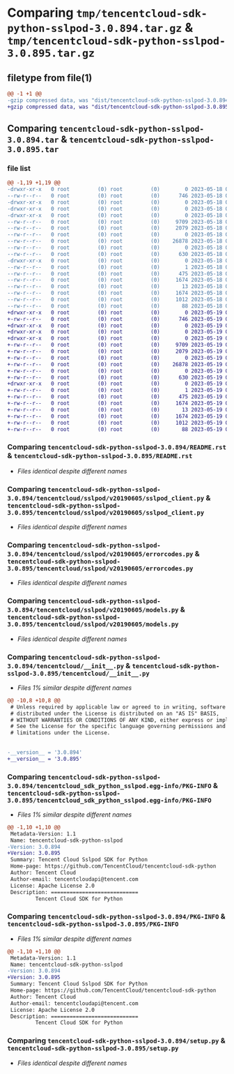 # Comparing `tmp/tencentcloud-sdk-python-sslpod-3.0.894.tar.gz` & `tmp/tencentcloud-sdk-python-sslpod-3.0.895.tar.gz`

## filetype from file(1)

```diff
@@ -1 +1 @@
-gzip compressed data, was "dist/tencentcloud-sdk-python-sslpod-3.0.894.tar", last modified: Thu May 18 00:35:59 2023, max compression
+gzip compressed data, was "dist/tencentcloud-sdk-python-sslpod-3.0.895.tar", last modified: Fri May 19 02:59:25 2023, max compression
```

## Comparing `tencentcloud-sdk-python-sslpod-3.0.894.tar` & `tencentcloud-sdk-python-sslpod-3.0.895.tar`

### file list

```diff
@@ -1,19 +1,19 @@
-drwxr-xr-x   0 root         (0) root         (0)        0 2023-05-18 00:35:59.000000 tencentcloud-sdk-python-sslpod-3.0.894/
--rw-r--r--   0 root         (0) root         (0)      746 2023-05-18 00:35:59.000000 tencentcloud-sdk-python-sslpod-3.0.894/README.rst
-drwxr-xr-x   0 root         (0) root         (0)        0 2023-05-18 00:35:59.000000 tencentcloud-sdk-python-sslpod-3.0.894/tencentcloud/
-drwxr-xr-x   0 root         (0) root         (0)        0 2023-05-18 00:35:59.000000 tencentcloud-sdk-python-sslpod-3.0.894/tencentcloud/sslpod/
-drwxr-xr-x   0 root         (0) root         (0)        0 2023-05-18 00:35:59.000000 tencentcloud-sdk-python-sslpod-3.0.894/tencentcloud/sslpod/v20190605/
--rw-r--r--   0 root         (0) root         (0)     9709 2023-05-18 00:35:59.000000 tencentcloud-sdk-python-sslpod-3.0.894/tencentcloud/sslpod/v20190605/sslpod_client.py
--rw-r--r--   0 root         (0) root         (0)     2079 2023-05-18 00:35:59.000000 tencentcloud-sdk-python-sslpod-3.0.894/tencentcloud/sslpod/v20190605/errorcodes.py
--rw-r--r--   0 root         (0) root         (0)        0 2023-05-18 00:35:59.000000 tencentcloud-sdk-python-sslpod-3.0.894/tencentcloud/sslpod/v20190605/__init__.py
--rw-r--r--   0 root         (0) root         (0)    26878 2023-05-18 00:35:59.000000 tencentcloud-sdk-python-sslpod-3.0.894/tencentcloud/sslpod/v20190605/models.py
--rw-r--r--   0 root         (0) root         (0)        0 2023-05-18 00:35:59.000000 tencentcloud-sdk-python-sslpod-3.0.894/tencentcloud/sslpod/__init__.py
--rw-r--r--   0 root         (0) root         (0)      630 2023-05-18 00:35:59.000000 tencentcloud-sdk-python-sslpod-3.0.894/tencentcloud/__init__.py
-drwxr-xr-x   0 root         (0) root         (0)        0 2023-05-18 00:35:59.000000 tencentcloud-sdk-python-sslpod-3.0.894/tencentcloud_sdk_python_sslpod.egg-info/
--rw-r--r--   0 root         (0) root         (0)        1 2023-05-18 00:35:59.000000 tencentcloud-sdk-python-sslpod-3.0.894/tencentcloud_sdk_python_sslpod.egg-info/dependency_links.txt
--rw-r--r--   0 root         (0) root         (0)      475 2023-05-18 00:35:59.000000 tencentcloud-sdk-python-sslpod-3.0.894/tencentcloud_sdk_python_sslpod.egg-info/SOURCES.txt
--rw-r--r--   0 root         (0) root         (0)     1674 2023-05-18 00:35:59.000000 tencentcloud-sdk-python-sslpod-3.0.894/tencentcloud_sdk_python_sslpod.egg-info/PKG-INFO
--rw-r--r--   0 root         (0) root         (0)       13 2023-05-18 00:35:59.000000 tencentcloud-sdk-python-sslpod-3.0.894/tencentcloud_sdk_python_sslpod.egg-info/top_level.txt
--rw-r--r--   0 root         (0) root         (0)     1674 2023-05-18 00:35:59.000000 tencentcloud-sdk-python-sslpod-3.0.894/PKG-INFO
--rw-r--r--   0 root         (0) root         (0)     1012 2023-05-18 00:35:59.000000 tencentcloud-sdk-python-sslpod-3.0.894/setup.py
--rw-r--r--   0 root         (0) root         (0)       88 2023-05-18 00:35:59.000000 tencentcloud-sdk-python-sslpod-3.0.894/setup.cfg
+drwxr-xr-x   0 root         (0) root         (0)        0 2023-05-19 02:59:25.000000 tencentcloud-sdk-python-sslpod-3.0.895/
+-rw-r--r--   0 root         (0) root         (0)      746 2023-05-19 02:59:25.000000 tencentcloud-sdk-python-sslpod-3.0.895/README.rst
+drwxr-xr-x   0 root         (0) root         (0)        0 2023-05-19 02:59:25.000000 tencentcloud-sdk-python-sslpod-3.0.895/tencentcloud/
+drwxr-xr-x   0 root         (0) root         (0)        0 2023-05-19 02:59:25.000000 tencentcloud-sdk-python-sslpod-3.0.895/tencentcloud/sslpod/
+drwxr-xr-x   0 root         (0) root         (0)        0 2023-05-19 02:59:25.000000 tencentcloud-sdk-python-sslpod-3.0.895/tencentcloud/sslpod/v20190605/
+-rw-r--r--   0 root         (0) root         (0)     9709 2023-05-19 02:59:25.000000 tencentcloud-sdk-python-sslpod-3.0.895/tencentcloud/sslpod/v20190605/sslpod_client.py
+-rw-r--r--   0 root         (0) root         (0)     2079 2023-05-19 02:59:25.000000 tencentcloud-sdk-python-sslpod-3.0.895/tencentcloud/sslpod/v20190605/errorcodes.py
+-rw-r--r--   0 root         (0) root         (0)        0 2023-05-19 02:59:25.000000 tencentcloud-sdk-python-sslpod-3.0.895/tencentcloud/sslpod/v20190605/__init__.py
+-rw-r--r--   0 root         (0) root         (0)    26878 2023-05-19 02:59:25.000000 tencentcloud-sdk-python-sslpod-3.0.895/tencentcloud/sslpod/v20190605/models.py
+-rw-r--r--   0 root         (0) root         (0)        0 2023-05-19 02:59:25.000000 tencentcloud-sdk-python-sslpod-3.0.895/tencentcloud/sslpod/__init__.py
+-rw-r--r--   0 root         (0) root         (0)      630 2023-05-19 02:59:25.000000 tencentcloud-sdk-python-sslpod-3.0.895/tencentcloud/__init__.py
+drwxr-xr-x   0 root         (0) root         (0)        0 2023-05-19 02:59:25.000000 tencentcloud-sdk-python-sslpod-3.0.895/tencentcloud_sdk_python_sslpod.egg-info/
+-rw-r--r--   0 root         (0) root         (0)        1 2023-05-19 02:59:25.000000 tencentcloud-sdk-python-sslpod-3.0.895/tencentcloud_sdk_python_sslpod.egg-info/dependency_links.txt
+-rw-r--r--   0 root         (0) root         (0)      475 2023-05-19 02:59:25.000000 tencentcloud-sdk-python-sslpod-3.0.895/tencentcloud_sdk_python_sslpod.egg-info/SOURCES.txt
+-rw-r--r--   0 root         (0) root         (0)     1674 2023-05-19 02:59:25.000000 tencentcloud-sdk-python-sslpod-3.0.895/tencentcloud_sdk_python_sslpod.egg-info/PKG-INFO
+-rw-r--r--   0 root         (0) root         (0)       13 2023-05-19 02:59:25.000000 tencentcloud-sdk-python-sslpod-3.0.895/tencentcloud_sdk_python_sslpod.egg-info/top_level.txt
+-rw-r--r--   0 root         (0) root         (0)     1674 2023-05-19 02:59:25.000000 tencentcloud-sdk-python-sslpod-3.0.895/PKG-INFO
+-rw-r--r--   0 root         (0) root         (0)     1012 2023-05-19 02:59:25.000000 tencentcloud-sdk-python-sslpod-3.0.895/setup.py
+-rw-r--r--   0 root         (0) root         (0)       88 2023-05-19 02:59:25.000000 tencentcloud-sdk-python-sslpod-3.0.895/setup.cfg
```

### Comparing `tencentcloud-sdk-python-sslpod-3.0.894/README.rst` & `tencentcloud-sdk-python-sslpod-3.0.895/README.rst`

 * *Files identical despite different names*

### Comparing `tencentcloud-sdk-python-sslpod-3.0.894/tencentcloud/sslpod/v20190605/sslpod_client.py` & `tencentcloud-sdk-python-sslpod-3.0.895/tencentcloud/sslpod/v20190605/sslpod_client.py`

 * *Files identical despite different names*

### Comparing `tencentcloud-sdk-python-sslpod-3.0.894/tencentcloud/sslpod/v20190605/errorcodes.py` & `tencentcloud-sdk-python-sslpod-3.0.895/tencentcloud/sslpod/v20190605/errorcodes.py`

 * *Files identical despite different names*

### Comparing `tencentcloud-sdk-python-sslpod-3.0.894/tencentcloud/sslpod/v20190605/models.py` & `tencentcloud-sdk-python-sslpod-3.0.895/tencentcloud/sslpod/v20190605/models.py`

 * *Files identical despite different names*

### Comparing `tencentcloud-sdk-python-sslpod-3.0.894/tencentcloud/__init__.py` & `tencentcloud-sdk-python-sslpod-3.0.895/tencentcloud/__init__.py`

 * *Files 1% similar despite different names*

```diff
@@ -10,8 +10,8 @@
 # Unless required by applicable law or agreed to in writing, software
 # distributed under the License is distributed on an "AS IS" BASIS,
 # WITHOUT WARRANTIES OR CONDITIONS OF ANY KIND, either express or implied.
 # See the License for the specific language governing permissions and
 # limitations under the License.
 
 
-__version__ = '3.0.894'
+__version__ = '3.0.895'
```

### Comparing `tencentcloud-sdk-python-sslpod-3.0.894/tencentcloud_sdk_python_sslpod.egg-info/PKG-INFO` & `tencentcloud-sdk-python-sslpod-3.0.895/tencentcloud_sdk_python_sslpod.egg-info/PKG-INFO`

 * *Files 1% similar despite different names*

```diff
@@ -1,10 +1,10 @@
 Metadata-Version: 1.1
 Name: tencentcloud-sdk-python-sslpod
-Version: 3.0.894
+Version: 3.0.895
 Summary: Tencent Cloud Sslpod SDK for Python
 Home-page: https://github.com/TencentCloud/tencentcloud-sdk-python
 Author: Tencent Cloud
 Author-email: tencentcloudapi@tencent.com
 License: Apache License 2.0
 Description: ============================
         Tencent Cloud SDK for Python
```

### Comparing `tencentcloud-sdk-python-sslpod-3.0.894/PKG-INFO` & `tencentcloud-sdk-python-sslpod-3.0.895/PKG-INFO`

 * *Files 1% similar despite different names*

```diff
@@ -1,10 +1,10 @@
 Metadata-Version: 1.1
 Name: tencentcloud-sdk-python-sslpod
-Version: 3.0.894
+Version: 3.0.895
 Summary: Tencent Cloud Sslpod SDK for Python
 Home-page: https://github.com/TencentCloud/tencentcloud-sdk-python
 Author: Tencent Cloud
 Author-email: tencentcloudapi@tencent.com
 License: Apache License 2.0
 Description: ============================
         Tencent Cloud SDK for Python
```

### Comparing `tencentcloud-sdk-python-sslpod-3.0.894/setup.py` & `tencentcloud-sdk-python-sslpod-3.0.895/setup.py`

 * *Files identical despite different names*

